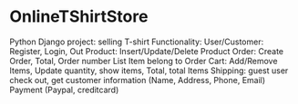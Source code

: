 # OnlineTShirtStore
Python Django project: selling T-shirt 
Functionality: 
User/Customer: Register, Login, Out 
Product: Insert/Update/Delete Product 
Order: Create Order, Total, Order number List Item belong to Order 
Cart: Add/Remove Items, Update quantity, show items, Total, total Items 
Shipping: guest user check out, get customer information (Name, Address, Phone, Email) 
Payment (Paypal, creditcard)
